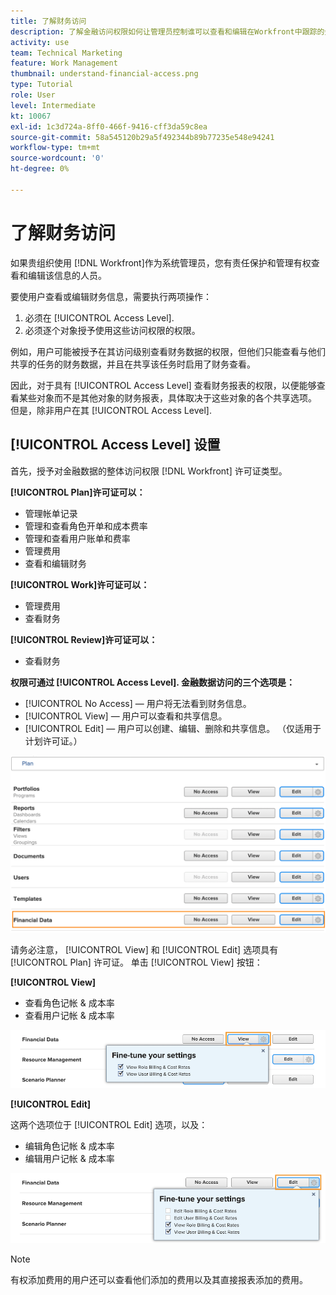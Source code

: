 ```yaml
---
title: 了解财务访问
description: 了解金融访问权限如何让管理员控制谁可以查看和编辑在Workfront中跟踪的金融信息。
activity: use
team: Technical Marketing
feature: Work Management
thumbnail: understand-financial-access.png
type: Tutorial
role: User
level: Intermediate
kt: 10067
exl-id: 1c3d724a-8ff0-466f-9416-cff3da59c8ea
source-git-commit: 58a545120b29a5f492344b89b77235e548e94241
workflow-type: tm+mt
source-wordcount: '0'
ht-degree: 0%

---
```


# 了解财务访问

如果贵组织使用 [!DNL Workfront]作为系统管理员，您有责任保护和管理有权查看和编辑该信息的人员。

要使用户查看或编辑财务信息，需要执行两项操作：

1. 必须在 [!UICONTROL Access Level].
2. 必须逐个对象授予使用这些访问权限的权限。

例如，用户可能被授予在其访问级别查看财务数据的权限，但他们只能查看与他们共享的任务的财务数据，并且在共享该任务时启用了财务查看。

因此，对于具有 [!UICONTROL Access Level] 查看财务报表的权限，以便能够查看某些对象而不是其他对象的财务报表，具体取决于这些对象的各个共享选项。 但是，除非用户在其 [!UICONTROL Access Level].

## [!UICONTROL Access Level] 设置

首先，授予对金融数据的整体访问权限 [!DNL Workfront] 许可证类型。

**[!UICONTROL Plan]许可证可以：**

* 管理帐单记录
* 管理和查看角色开单和成本费率
* 管理和查看用户账单和费率
* 管理费用
* 查看和编辑财务

**[!UICONTROL Work]许可证可以：**

* 管理费用
* 查看财务

**[!UICONTROL Review]许可证可以：**

* 查看财务

**权限可通过 [!UICONTROL Access Level]. 金融数据访问的三个选项是：**

* [!UICONTROL No Access]  — 用户将无法看到财务信息。
* [!UICONTROL View]  — 用户可以查看和共享信息。
* [!UICONTROL Edit]  — 用户可以创建、编辑、删除和共享信息。 （仅适用于计划许可证。）

![在访问级别显示常规财务数据选项的图像](assets/setting-up-finances-8.png)

请务必注意， [!UICONTROL View] 和 [!UICONTROL Edit] 选项具有 [!UICONTROL Plan] 许可证。 单击 [!UICONTROL View] 按钮：

**[!UICONTROL View]**

* 查看角色记帐 &amp; 成本率
* 查看用户记帐 &amp; 成本率

![在访问级别显示金融数据视图选项的图像](assets/setting-up-finances-9.png)

**[!UICONTROL Edit]**

这两个选项位于 [!UICONTROL Edit] 选项，以及：

* 编辑角色记帐 &amp; 成本率
* 编辑用户记帐 &amp; 成本率

![显示访问级别中金融数据编辑选项的图像](assets/setting-up-finances-10.png)

>[!NOTE]
>
>有权添加费用的用户还可以查看他们添加的费用以及其直接报表添加的费用。
